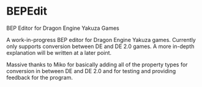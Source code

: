 # BEPEdit
BEP Editor for Dragon Engine Yakuza Games

A work-in-progress BEP editor for Dragon Engine Yakuza games. Currently only supports conversion between DE and DE 2.0 games. A more in-depth explanation will be written at a later point.

Massive thanks to Miko for basically adding all of the property types for conversion in between DE and DE 2.0 and for testing and providing feedback for the program.
